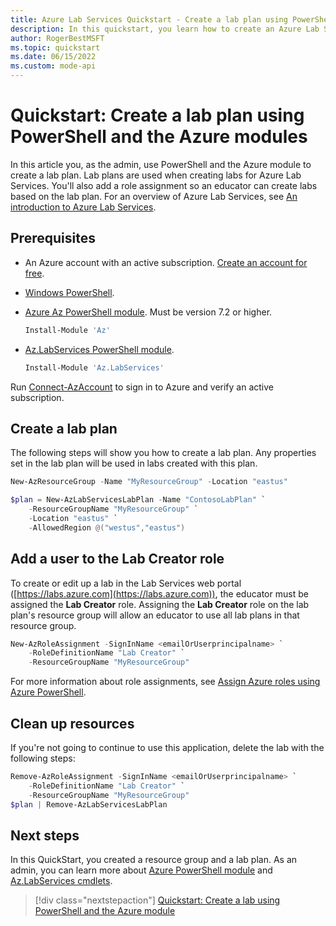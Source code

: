 ```yaml
---
title: Azure Lab Services Quickstart - Create a lab plan using PowerShell
description: In this quickstart, you learn how to create an Azure Lab Services lab plan using PowerShell and the Az module.
author: RogerBestMSFT
ms.topic: quickstart
ms.date: 06/15/2022
ms.custom: mode-api
---
```


# Quickstart: Create a lab plan using PowerShell and the Azure modules

In this article you, as the admin, use PowerShell and the Azure module to create a lab plan.  Lab plans are used when creating labs for Azure Lab Services.  You'll also add a role assignment so an educator can create labs based on the lab plan.  For an overview of Azure Lab Services, see [An introduction to Azure Lab Services](lab-services-overview.md).

## Prerequisites

- An Azure account with an active subscription. [Create an account for free](https://azure.microsoft.com/free).
- [Windows PowerShell](/powershell/scripting/windows-powershell/starting-windows-powershell).
- [Azure Az PowerShell module](/powershell/azure/new-azureps-module-az). Must be version 7.2 or higher.

    ```powershell
    Install-Module 'Az'
    ```

- [Az.LabServices PowerShell module](/powershell/module/az.labservices/).

    ```powershell
    Install-Module 'Az.LabServices'
    ```

Run [Connect-AzAccount](/powershell/module/az.accounts/connect-azaccount) to sign in to Azure and verify an active subscription.

## Create a lab plan

The following steps will show you how to create a lab plan.  Any properties set in the lab plan will be used in labs created with this plan.

```powershell
New-AzResourceGroup -Name "MyResourceGroup" -Location "eastus"

$plan = New-AzLabServicesLabPlan -Name "ContosoLabPlan" `
    -ResourceGroupName "MyResourceGroup" `
    -Location "eastus" `
    -AllowedRegion @("westus","eastus")
```

## Add a user to the Lab Creator role

To create or edit up a lab in the Lab Services web portal ([https://labs.azure.com](https://labs.azure.com)), the educator must be assigned the **Lab Creator** role.  Assigning the **Lab Creator** role on the lab plan's resource group will allow an educator to use all lab plans in that resource group.

```powershell
New-AzRoleAssignment -SignInName <emailOrUserprincipalname> `
    -RoleDefinitionName "Lab Creator" `
    -ResourceGroupName "MyResourceGroup"
```

For more information about role assignments, see [Assign Azure roles using Azure PowerShell](../role-based-access-control/role-assignments-powershell.md).

## Clean up resources

If you're not going to continue to use this application, delete the lab with the following steps:

```powershell
Remove-AzRoleAssignment -SignInName <emailOrUserprincipalname> `
    -RoleDefinitionName "Lab Creator" `
    -ResourceGroupName "MyResourceGroup"
$plan | Remove-AzLabServicesLabPlan
```

## Next steps

In this QuickStart, you created a resource group and a lab plan.  As an admin, you can learn more about [Azure PowerShell module](/powershell/azure) and [Az.LabServices cmdlets](/powershell/module/az.labservices/).

> [!div class="nextstepaction"]
> [Quickstart: Create a lab using PowerShell and the Azure module](quick-create-lab-powershell.md)
